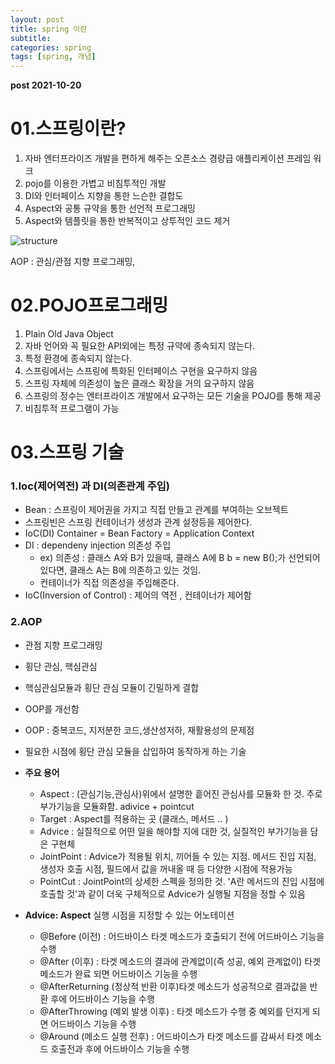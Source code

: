 ```yaml
---
layout: post
title: spring 이란
subtitle: 
categories: spring
tags: [spring, 개념]
---
```


**post 2021-10-20**


# 01.스프링이란?

1. 자바 엔터프라이즈 개발을 편하게 해주는 오픈소스 경량급 애플리케이션 프레임 워크
2. pojo를 이용한 가볍고 비침투적인 개발
3. DI와 인터페이스 지향을 통한 느슨한 결합도
4. Aspect와 공통 규약을 통한 선언적 프로그래밍
5. Aspect와 템플릿을 통한 반복적이고 상투적인 코드 제거

![structure](https://user-images.githubusercontent.com/83413364/139521434-81bcaecb-e784-4933-a444-d08df13bb723.png)

AOP : 관심/관점 지향 프로그래밍, 

# 02.POJO프로그래밍

1.  Plain Old Java Object
2. 자바 언어와 꼭 필요한 API외에는 특정 규약에 종속되지 않는다.
3. 특정 환경에 종속되지 않는다.
4. 스프링에서는 스프링에 특화된 인터페이스 구현을 요구하지 않음
5. 스프링 자체에 의존성이 높은 클래스 확장을 거의 요구하지 않음
6. 스프링의 정수는 엔터프라이즈 개발에서 요구하는 모든 기술을 POJO를 통해 제공
7. 비침투적 프로그램이 가능

# 03.스프링 기술

### 1.Ioc(제어역전) 과 DI(의존관계 주입)

- Bean :  스프링이 제어권을 가지고 직접 만들고 관계를 부여하는 오브젝트
- 스프링빈은 스프링 컨테이너가 생성과 관계 설정등을 제어한다.
- IoC(DI) Container = Bean Factory = Application Context
- DI : dependeny injection 의존성 주입
    - ex) 의존성 : 클래스 A와 B가 있을때, 클래스 A에 B b = new B();가 선언되어 있다면, 클래스 A는 B에 의존하고 있는 것임.
    - 컨테이너가 직접 의존성을 주입해준다.
- IoC(Inversion of Control) : 제어의 역전 , 컨테이너가 제어함

### 2.AOP

- 관점 지향 프로그래밍
- 횡단 관심, 핵심관심
- 핵심관심모듈과 횡단 관심 모듈이 긴밀하게 결합
- OOP를 개선함
- OOP : 중복코드, 지저분한 코드,생산성저하, 재활용성의 문제점
- 필요한 시점에 횡단 관심 모듈을 삽입하여 동작하게 하는 기술

- **주요 용어**
    - Aspect : (관심기능,관심사)위에서 설명한 흩어진 관심사를 모듈화 한 것. 주로 부가기능을 모듈화함. adivice + pointcut
    - Target : Aspect를 적용하는 곳 (클래스, 메서드 .. )
    - Advice : 실질적으로 어떤 일을 해야할 지에 대한 것, 실질적인 부가기능을 담은 구현체
    - JointPoint : Advice가 적용될 위치, 끼어들 수 있는 지점. 메서드 진입 지점, 생성자 호출 시점, 필드에서 값을 꺼내올 때 등 다양한 시점에 적용가능
    - PointCut : JointPoint의 상세한 스펙을 정의한 것. 'A란 메서드의 진입 시점에 호출할 것'과 같이 더욱 구체적으로 Advice가 실행될 지점을 정할 수 있음

- **Advice: Aspect** 실행 시점을 지정할 수 있는 어노테이션
    - @Before (이전) : 어드바이스 타겟 메소드가 호출되기 전에 어드바이스 기능을 수행
    - @After (이후) : 타겟 메소드의 결과에 관계없이(즉 성공, 예외 관계없이) 타겟 메소드가 완료 되면 어드바이스 기능을 수행
    - @AfterReturning (정상적 반환 이후)타겟 메소드가 성공적으로 결과값을 반환 후에 어드바이스 기능을 수행
    - @AfterThrowing (예외 발생 이후) : 타겟 메소드가 수행 중 예외를 던지게 되면 어드바이스 기능을 수행
    - @Around (메소드 실행 전후) : 어드바이스가 타겟 메소드를 감싸서 타겟 메소드 호출전과 후에 어드바이스 기능을 수행



